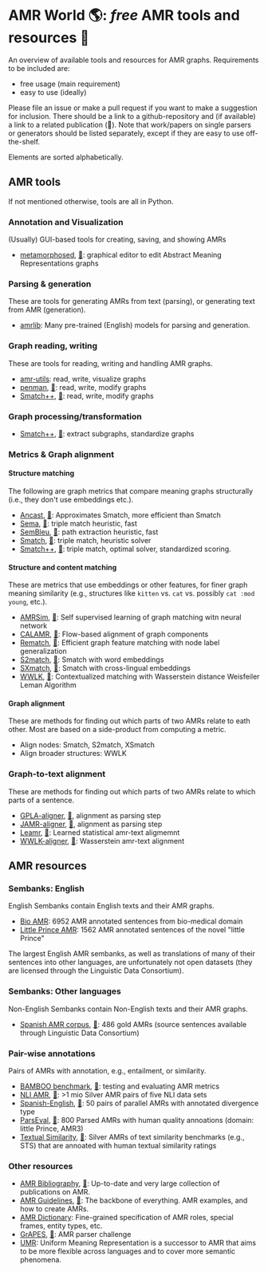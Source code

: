 # AMR World 🌎: *free* AMR tools and resources 🎊

An overview of available tools and resources for AMR graphs. Requirements to be included are:

- free usage (main requirement)
- easy to use (ideally)

Please file an issue or make a pull request if you want to make a suggestion for inclusion. There should be a link to a github-repository and (if available) a link to a related publication (📜). Note that work/papers on single parsers or generators should be listed separately, except if they are easy to use off-the-shelf.

Elements are sorted alphabetically.

## AMR tools

If not mentioned otherwise, tools are all in Python.

### Annotation and Visualization

(Usually) GUI-based tools for creating, saving, and showing AMRs

- [metamorphosed](https://github.com/Orange-OpenSource/metamorphosed), [📜](https://aclanthology.org/2023.isa-1.4/): graphical editor to edit Abstract Meaning Representations graphs

### Parsing & generation

These are tools for generating AMRs from text (parsing), or generating text from AMR (generation). 

- [amrlib](https://github.com/bjascob/amrlib): Many pre-trained (English) models for parsing and generation.

### Graph reading, writing

These are tools for reading, writing and handling AMR graphs.

- [amr-utils](https://github.com/ablodge/amr-utils): read, write, visualize graphs
- [penman](https://github.com/goodmami/penman),  [📜](https://www.aclweb.org/anthology/2020.acl-demos.35/): read, write, modify graphs
- [Smatch++](https://github.com/flipz357/smatchpp), [📜](https://aclanthology.org/2023.findings-eacl.118/): read, write, modify graphs

### Graph processing/transformation

-  [Smatch++](https://github.com/flipz357/smatchpp), [📜](https://aclanthology.org/2023.findings-eacl.118/): extract subgraphs, standardize graphs

### Metrics & Graph alignment

#### Structure matching 

The following are graph metrics that compare meaning graphs structurally (i.e., they don't use embeddings etc.). 

- [Ancast](https://github.com/sxndqc/ancast), [📜](https://aclanthology.org/2024.lrec-main.94/): Approximates Smatch, more efficient than Smatch
- [Sema](https://github.com/rafaelanchieta/sema), [📜](https://arxiv.org/abs/1905.12069): triple match heuristic, fast
- [SemBleu](https://github.com/freesunshine0316/sembleu), [📜](https://aclanthology.org/P19-1446/): path extraction heuristic, fast
- [Smatch](https://github.com/snowblink14/smatch), [📜](https://aclanthology.org/P13-2131/): triple match, heuristic solver
- [Smatch++](https://github.com/flipz357/smatchpp), [📜](https://aclanthology.org/2023.findings-eacl.118/): triple match, optimal solver, standardized scoring.

#### Structure and content matching

These are metrics that use embeddings or other features, for finer graph meaning similarity (e.g., structures like `kitten` vs. `cat` vs. possibly `cat :mod young`, etc.). 

- [AMRSim](https://github.com/zzshou/AMRSim), [📜](https://aclanthology.org/2023.acl-long.892/): Self supervised learning of graph matching witn neural network
- [CALAMR](https://github.com/uic-nlp-lab/calamr), [📜](https://aclanthology.org/2024.lrec-main.236/): Flow-based alignment of graph components
- [Rematch](https://github.com/osome-iu/Rematch-RARE), [📜](https://arxiv.org/abs/2404.02126): Efficient graph feature matching with node label generalization
- [S2match](https://github.com/Heidelberg-NLP/amr-metric-suite), [📜](https://aclanthology.org/2020.tacl-1.34/): Smatch with word embeddings
- [SXmatch](https://github.com/shirawein/Crossling-AMR-Eval), [📜](https://aclanthology.org/2022.coling-1.336/): Smatch with cross-lingual embeddings
- [WWLK](https://github.com/flipz357/weisfeiler-leman-amr-metrics), [📜](https://aclanthology.org/2021.tacl-1.85/): Contextualized matching with Wasserstein distance Weisfeiler Leman Algorithm

#### Graph alignment

These are methods for finding out which parts of two AMRs relate to eath other. Most are based on a side-product from computing a metric.

- Align nodes: Smatch, S2match, XSmatch
- Align broader structures: WWLK

### Graph-to-text alignment

These are methods for finding out which parts of two AMRs relate to which parts of a sentence.

- [GPLA-aligner](https://github.com/ChunchuanLv/AMR_AS_GRAPH_PREDICTION), [📜](https://aclanthology.org/P18-1037/), alignment as parsing step
- [JAMR-aligner](https://github.com/jflanigan/jamr), [📜](https://aclanthology.org/P14-1134/), alignment as parsing step
- [Leamr](https://github.com/ablodge/leamr), [📜](https://aclanthology.org/2021.acl-long.257/):  Learned statistical amr-text aligmemnt
- [WWLK-aligner](https://github.com/flipz357/Simple-AMR-Aligner), [📜](https://aclanthology.org/2021.tacl-1.85/): Wasserstein amr-text alignment 

## AMR resources

### Sembanks: English

English Sembanks contain English texts and their AMR graphs.

- [Bio AMR](https://amr.isi.edu/download/2018-01-25/amr-release-bio-v3.0.txt): 6952 AMR annotated sentences from bio-medical domain
- [Little Prince AMR](https://amr.isi.edu/download/amr-bank-struct-v1.6.txt): 1562 AMR annotated sentences of the novel "little Prince"

The largest English AMR sembanks, as well as translations of many of their sentences into other languages, are unfortunately not open datasets (they are licensed through the Linguistic Data Consortium).

### Sembanks: Other languages

Non-English Sembanks contain Non-English texts and their AMR graphs.

- [Spanish AMR corpus](https://github.com/shirawein/Spanish-Abstract-Meaning-Representation),  [📜](https://nejlt.ep.liu.se/article/view/4462/3648): 486 gold AMRs (source sentences available through Linguistic Data Consortium)

### Pair-wise annotations

Pairs of AMRs with annotation, e.g., entailment, or similarity.

- [BAMBOO benchmark](https://github.com/flipz357/bamboo-amr-benchmark), [📜](https://aclanthology.org/2021.tacl-1.85/): testing and evaluating AMR metrics
- [NLI AMR](https://github.com/flipz357/amr4nli), [📜](https://arxiv.org/abs/2306.00936): >1 mio Silver AMR pairs of five NLI data sets
- [Spanish-English](https://github.com/shirawein/spanish-english-amr-corpus), [📜](https://aclanthology.org/2021.law-1.6/): 50 pairs of parallel AMRs with annotated divergence type
- [ParsEval](https://github.com/Heidelberg-NLP/AMRParseEval), [📜](https://aclanthology.org/2022.eval4nlp-1.4/): 800 Parsed AMRs with human quality annoations (domain: little Prince, AMR3)
- [Textual Similarity](https://github.com/flipz357/bamboo-amr-benchmark), [📜](https://aclanthology.org/2021.tacl-1.85/): Silver AMRs of text similarity benchmarks (e.g., STS) that are annoated with human textual similarity ratings

### Other resources

- [AMR Bibliography](https://github.com/nert-nlp/AMR-Bibliography), [📜](https://nert-nlp.github.io/AMR-Bibliography/): Up-to-date and very large collection of publications on AMR.
- [AMR Guidelines](https://github.com/amrisi/amr-guidelines/blob/master/amr.md), [📜](https://aclanthology.org/W13-2322/): The backbone of everything. AMR examples, and how to create AMRs.
- [AMR Dictionary](https://www.isi.edu/~ulf/amr/lib/amr-dict.html): Fine-grained specification of AMR roles, special frames, entity types, etc.
- [GrAPES](https://github.com/jgroschwitz/GrAPES), [📜](https://arxiv.org/abs/2312.03480): AMR parser challenge
- [UMR](https://umr4nlp.github.io/web/): Uniform Meaning Representation is a successor to AMR that aims to be more flexible across languages and to cover more semantic phenomena.
